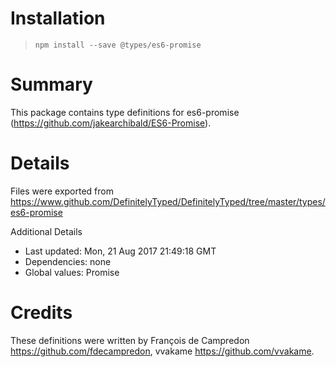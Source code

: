 # Installation
> `npm install --save @types/es6-promise`

# Summary
This package contains type definitions for es6-promise (https://github.com/jakearchibald/ES6-Promise).

# Details
Files were exported from https://www.github.com/DefinitelyTyped/DefinitelyTyped/tree/master/types/es6-promise

Additional Details
 * Last updated: Mon, 21 Aug 2017 21:49:18 GMT
 * Dependencies: none
 * Global values: Promise

# Credits
These definitions were written by François de Campredon <https://github.com/fdecampredon>, vvakame <https://github.com/vvakame>.
